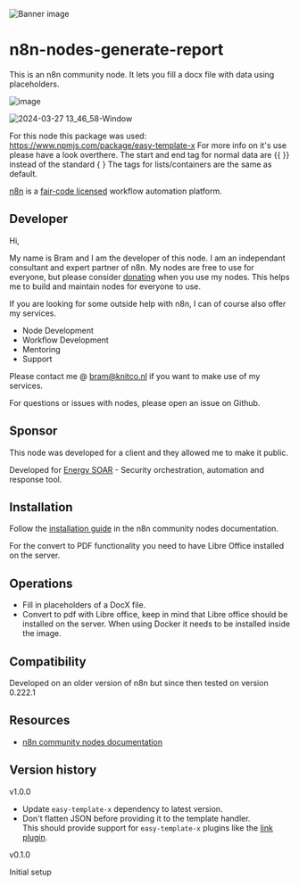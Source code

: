 ![Banner image](https://user-images.githubusercontent.com/10284570/173569848-c624317f-42b1-45a6-ab09-f0ea3c247648.png)

# n8n-nodes-generate-report

This is an n8n community node. It lets you fill a docx file with data using placeholders.

![image](https://user-images.githubusercontent.com/74856333/231965567-1669d63f-8cca-47b0-9566-9dbc1555915d.png)

![2024-03-27 13_46_58-Window](https://github.com/bramkn/n8n-nodes-generate-report/assets/74856333/967a568a-8fdf-4fb1-b782-8799a6430112)

For this node this package was used: https://www.npmjs.com/package/easy-template-x
For more info on it's use please have a look overthere.
The start and end tag for normal data are {{ }} instead of the standard { }
The tags for lists/containers are the same as default.

[n8n](https://n8n.io/) is a [fair-code licensed](https://docs.n8n.io/reference/license/) workflow automation platform.

## Developer

Hi,

My name is Bram and I am the developer of this node.
I am an independant consultant and expert partner of n8n.
My nodes are free to use for everyone, but please consider [donating](https://donate.stripe.com/3cs5oe7xM6L77Yc5ko) when you use my nodes.
This helps me to build and maintain nodes for everyone to use.

If you are looking for some outside help with n8n, I can of course also offer my services.
* Node Development
* Workflow Development
* Mentoring
* Support

Please contact me @ bram@knitco.nl if you want to make use of my services.

For questions or issues with nodes, please open an issue on Github.

## Sponsor

This node was developed for a client and they allowed me to make it public.

Developed for [Energy SOAR](https://energysoar.com?ref=kr495s) - Security orchestration, automation and response tool.

## Installation

Follow the [installation guide](https://docs.n8n.io/integrations/community-nodes/installation/) in the n8n community nodes documentation.

For the convert to PDF functionality you need to have Libre Office installed on the server.

## Operations

* Fill in placeholders of a DocX file.
* Convert to pdf with Libre office, keep in mind that Libre office should be installed on the server. When using Docker it needs to be installed inside the image.

## Compatibility

Developed on an older version of n8n but since then tested on version 0.222.1

## Resources

* [n8n community nodes documentation](https://docs.n8n.io/integrations/community-nodes/)

## Version history

v1.0.0

- Update `easy-template-x` dependency to latest version.
- Don't flatten JSON before providing it to the template handler.<br>
	This should provide support for `easy-template-x` plugins like the [link plugin](https://github.com/alonrbar/easy-template-x#link-plugin).

v0.1.0

Initial setup
